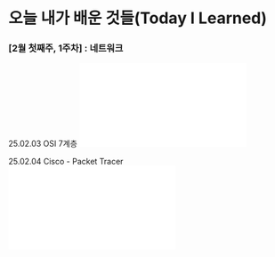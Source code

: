 # 오늘 내가 배운 것들(Today I Learned)

### [2월 첫째주, 1주차] : 네트워크

25.02.03 OSI 7계층 ![2월 3일 정리본 바로가기](/Apr/2025-02-03.md)

25.02.04 Cisco - Packet Tracer ![2월 4일 정리본 바로가기](/Apr/2025-02-04.md)
